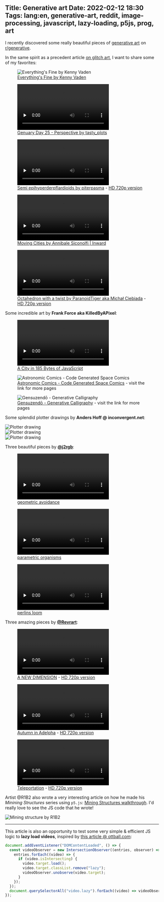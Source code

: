 Title: Generative art
Date: 2022-02-12 18:30
Tags: lang:en, generative-art, reddit, image-processing, javascript, lazy-loading, p5js, prog, art
---

I recently discovered some really beautiful pieces of [generative art](https://en.wikipedia.org/wiki/Generative_art)
on [r/generative](https://www.reddit.com/r/generative/top/?t=month).

In the same spirit as a precedent article [on glitch art](glitch-art-and-image-processing-with-python.html),
I want to share some of my favorites:

<figure class="lazyload" data-noscript="">
  <img alt="Everything's Fine by Kenny Vaden" src="images/2022/02/everythings_fine_by_kenny_vaden.webp"></noscript>
  <figcaption>
    <a href="https://www.reddit.com/r/generative/comments/s2u8tm/everythings_fine_r_code/">Everything's Fine by Kenny Vaden</a>
  </figcaption>
</figure>

<figure>
  <video controls preload="none" class="lazy">
    <source src="images/2022/02/genuary_day_25_perspective.mp4" type="video/mp4">
  </video>
  <figcaption>
    <a href="https://www.reddit.com/r/generative/comments/sciwtz/genuary_day_25_perspective/">Genuary Day 25 - Perspective by tasty_plots</a>
  </figcaption>
</figure>

<figure>
  <video controls preload="none" class="lazy">
    <source src="images/2022/02/semi_epihyperderpflardioids_by_piterpasma_360.mp4" type="video/mp4">
  </video>
  <figcaption>
    <a href="https://www.reddit.com/r/generative/comments/hinz2p/semi_epihyperderpflardioids/">Semi epihyperderpflardioids by piterpasma</a>
    - <a href="images/2022/02/semi_epihyperderpflardioids_by_piterpasma_720.mp4" target="_blank">HD 720p version</a>
  </figcaption>
</figure>

<figure>
  <video controls preload="none" class="lazy">
    <source src="images/2022/02/moving_cities_by_annibale_siconolfi_inward_720.mp4" type="video/mp4">
  </video>
  <figcaption>
    <a href="https://www.reddit.com/r/ImaginaryTechnology/comments/slu6dm/moving_cities_by_annibale_siconolfi_inward/">Moving Cities by Annibale Siconolfi | Inward</a>
  </figcaption>
</figure>

<figure>
  <video controls preload="none" class="lazy">
    <source src="images/2022/02/octahedron_with_a_twist_by_ParanoidTiger_480.mp4" type="video/mp4">
  </video>
  <figcaption>
    <a href="https://www.reddit.com/r/woahdude/comments/qvw3xl/teleportation/">Octahedron with a twist by ParanoidTiger aka Michał Ciebiada</a>
    - <a href="images/2022/02/octahedron_with_a_twist_by_ParanoidTiger_720.mp4" target="_blank">HD 720p version</a>
  </figcaption>
</figure>

Some incredible art by **Frank Force aka KilledByAPixel**:

<figure>
  <video controls preload="none" class="lazy">
    <source src="images/2022/02/a_city_in_185_bytes_of_javascript.mp4" type="video/mp4">
  </video>
  <figcaption>
    <a href="https://www.reddit.com/r/tinycode/comments/o0xbuu/a_city_in_185_bytes_of_javascript/">A City in 185 Bytes of JavaScript</a>
  </figcaption>
</figure>

<figure class="lazyload" data-noscript="">
  <img alt="Astronomic Comics - Code Generated Space Comics" src="images/2022/02/astronomic_comics_code_generated_space_comics.webp"></noscript>
  <figcaption>
    <a href="https://www.reddit.com/r/generative/comments/skiqjn/astronomic_comics_code_generated_space_comics/">Astronomic Comics - Code Generated Space Comics</a>
    - visit the link for more pages
  </figcaption>
</figure>

<figure class="lazyload" data-noscript="">
  <img alt="Gensuzendō - Generative Calligraphy" src="images/2022/02/gensuzendō_generative_calligraphy.webp"></noscript>
  <figcaption>
    <a href="https://www.reddit.com/r/generative/comments/s1oecz/gensuzend%C5%8D_generative_calligraphy/">Gensuzendō - Generative Calligraphy</a>
    - visit the link for more pages
  </figcaption>
</figure>

Some splendid plotter drawings by **Anders Hoff @ inconvergent.net**:

<div class="lazyload" data-noscript=""><noscript><img alt="Plotter drawing" src="images/2022/02/inconvergent-21-71dddd53.jpg"></noscript></div>

<div class="lazyload" data-noscript=""><noscript><img alt="Plotter drawing" src="images/2022/02/inconvergent-ab17902d.jpg"></noscript></div>

<div class="lazyload" data-noscript=""><noscript><img alt="Plotter drawing" src="images/2022/02/inconvergent-20171231-111025.png"></noscript></div>

Three beautiful pieces by **[@j2rgb](https://twitter.com/j2rgb)**:

<figure>
  <video controls preload="none" class="lazy">
    <source src="images/2022/02/geometric_avoidance_by_j2rgb.mp4" type="video/mp4">
  </video>
  <figcaption>
    <a href="https://www.reddit.com/r/generative/comments/pwi1ch/geometric_avoidance/">geometric avoidance</a>
  </figcaption>
</figure>

<figure>
  <video controls preload="none" class="lazy">
    <source src="images/2022/02/parametric_organisms_by_j2rgb.mp4" type="video/mp4">
  </video>
  <figcaption>
    <a href="https://www.reddit.com/r/generative/comments/pkzlw5/parametric_organisms/">parametric organisms</a>
  </figcaption>
</figure>

<figure>
  <video controls preload="none" class="lazy">
    <source src="images/2022/02/perlins_loom_by_j2rgb.mp4" type="video/mp4">
  </video>
  <figcaption>
    <a href="https://www.reddit.com/r/generative/comments/q7zlg4/perlins_loom/">perlins loom</a>
  </figcaption>
</figure>

Three amazing pieces by **[@Revrart](https://twitter.com/revrart)**:

<figure>
  <video controls preload="none" class="lazy">
    <source src="images/2022/02/a_new_dimension_by_revrart_240.mp4" type="video/mp4">
  </video>
  <figcaption>
    <a href="https://www.reddit.com/r/generative/comments/q12mb7/a_new_dimension/">A NEW DIMENSION</a>
    - <a href="images/2022/02/a_new_dimension_by_revrart_720.mp4" target="_blank">HD 720p version</a>
  </figcaption>
</figure>

<figure>
  <video controls preload="none" class="lazy">
    <source src="images/2022/02/autumn_in_adelpha_by_revrart_240.mp4" type="video/mp4">
  </video>
  <figcaption>
    <a href="https://www.reddit.com/r/generative/comments/pz5h46/autumn_in_adelpha_by_revrart_me/">Autumn in Adelpha</a>
    - <a href="images/2022/02/autumn_in_adelpha_by_revrart_720.mp4" target="_blank">HD 720p version</a>
  </figcaption>
</figure>

<figure>
  <video controls preload="none" class="lazy">
    <source src="images/2022/02/teleportation_by_revrart_240.mp4" type="video/mp4">
  </video>
  <figcaption>
    <a href="https://www.reddit.com/r/woahdude/comments/qvw3xl/teleportation/">Teleportation</a>
    - <a href="images/2022/02/teleportation_by_revrart_720.mp4" target="_blank">HD 720p version</a>
  </figcaption>
</figure>

Artist @R1B2 also wrote a very interesting article on how he made his _Minining Structures_ series using `p5.js`:
[Mining Structures walkthrough](http://www.r1b2.com/2022/01/28/mining-structures-walkthrough/).
I'd really love to see the JS code that he wrote!

![Mining structure by R1B2](images/2022/02/mining-structure-by-r1b2.jpg)

---

This article is also an opportunity to test some very simple & efficient JS logic to **lazy load videos**,
inspired by [this article @ ottball.com](https://ottball.com/lazy-loading-video/):
```javascript
document.addEventListener("DOMContentLoaded", () => {
  const videoObserver = new IntersectionObserver((entries, observer) => {
    entries.forEach((video) => {
      if (video.isIntersecting) {
        video.target.load();
        video.target.classList.remove("lazy");
        videoObserver.unobserve(video.target);
      }
    });
  });
  document.querySelectorAll("video.lazy").forEach((video) => videoObserver.observe(video));
});
```

<style>
article img { max-height: 80vh; }
article video { display: block; margin: 0 auto; max-height: 80vh; }
.lazyloading { opacity: 0; }
.lazyloaded { opacity: 1; transition: opacity 300ms; }
</style>
<script>
function setTitles() {
  document.querySelectorAll('article img').forEach(img => img.title = img.alt)
  setTimeout(setTitles, 2000);
}
setTitles();
// Progressive <video> loading:
document.addEventListener("DOMContentLoaded", () => {
  const videoObserver = new IntersectionObserver((entries, observer) => {
    entries.forEach((video) => {
      if (video.isIntersecting) {
        video.target.load();
        video.target.classList.remove("lazy");
        videoObserver.unobserve(video.target);
      }
    });
  });
  document.querySelectorAll("video.lazy").forEach((video) => videoObserver.observe(video));
});
</script>
